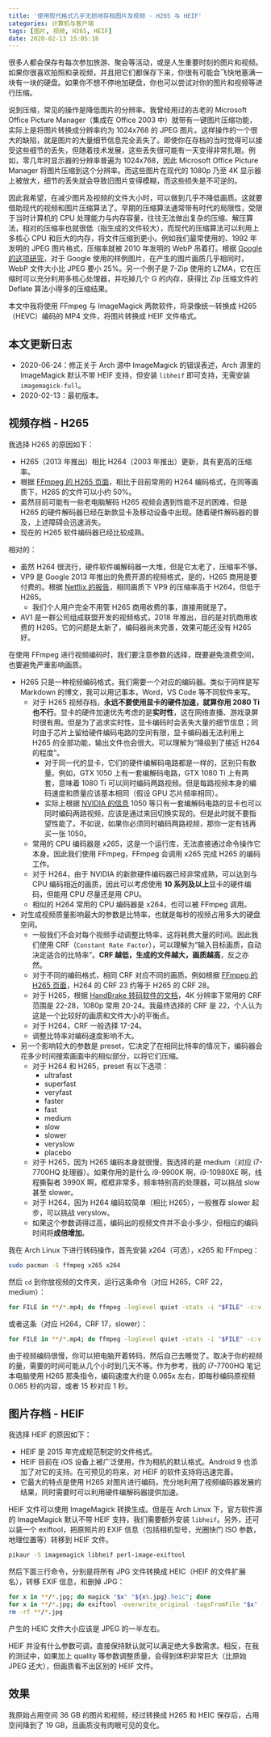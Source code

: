 ```yaml
---
title: '使用现代格式几乎无损地存档图片及视频 - H265 与 HEIF'
categories: 计算机与客户端
tags: [图片, 视频, H265, HEIF]
date: 2020-02-13 15:05:18
---
```


很多人都会保存有每次参加旅游、聚会等活动，或是人生重要时刻的图片和视频。如果你很喜欢拍照和录视频，并且把它们都保存下来，你很有可能会飞快地塞满一块有一块的硬盘。如果你不想不停地加硬盘，你也可以尝试对你的图片和视频等进行压缩。

说到压缩，常见的操作是降低图片的分辨率。我曾经用过的古老的 Microsoft Office Picture Manager（集成在 Office 2003 中）就带有一键图片压缩功能，实际上是将图片转换成分辨率约为 1024x768 的 JPEG 图片。这样操作的一个很大的缺陷，就是图片的大量细节信息完全丢失了。即使你在存档的当时觉得可以接受这些细节的丢失，但随着技术发展，这些丢失很可能有一天变得非常扎眼。例如，零几年时显示器的分辨率普遍为 1024x768，因此 Microsoft Office Picture Manager 将图片压缩到这个分辨率。而这些图片在现代的 1080p 乃至 4K 显示器上被放大，细节的丢失就会导致旧图片变得模糊，而这些损失是不可逆的。

因此我希望，在减少图片及视频的文件大小时，可以做到几乎不降低画质。这就要借助现代的视频和图片压缩算法了。早期的压缩算法通常带有时代的局限性，受限于当时计算机的 CPU 处理能力与内存容量，往往无法做出复杂的压缩、解压算法，相对的压缩率也就很低（指生成的文件较大），而现代的压缩算法可以利用上多核心 CPU 和巨大的内存，将文件压缩到更小。例如我们最常使用的、1992 年发明的 JPEG 图片格式，压缩率就被 2010 年发明的 WebP 吊着打。根据 [Google 的这项研究](https://developers.google.com/speed/webp/docs/webp_study)，对于 Google 使用的样例图片，在产生的图片画质几乎相同时，WebP 文件大小比 JPEG 要小 25%。另一个例子是 7-Zip 使用的 LZMA，它在压缩时可以充分利用多核心处理器，并吃掉几个 G 的内存，获得比 Zip 压缩文件的 Deflate 算法小得多的压缩结果。

本文中我将使用 FFmpeg 与 ImageMagick 两款软件，将录像统一转换成 H265（HEVC）编码的 MP4 文件，将图片转换成 HEIF 文件格式。

本文更新日志
----------

- 2020-06-24：修正关于 Arch 源中 ImageMagick 的错误表述，Arch 源里的 ImageMagick 默认不带 HEIF 支持，但安装 `libheif` 即可支持，无需安装 `imagemagick-full`。
- 2020-02-13：最初版本。

视频存档 - H265
--------------

我选择 H265 的原因如下：

- H265（2013 年推出）相比 H264（2003 年推出）更新，具有更高的压缩率。
- 根据 [FFmpeg 的 H265 页面](https://trac.ffmpeg.org/wiki/Encode/H.265)，相比于目前常用的 H264 编码格式，在同等画质下，H265 的文件可以小约 50%。
- 虽然目前可能有一些老电脑解码 H265 视频会遇到性能不足的困难，但是 H265 的硬件解码器已经在新款显卡及移动设备中出现。随着硬件解码器的普及，上述障碍会迅速消失。
- 现在的 H265 软件编码器已经比较成熟。

相对的：

- 虽然 H264 很流行，硬件软件编解码器一大堆，但是它太老了，压缩率不够。
- VP9 是 Google 2013 年推出的免费开源的视频格式，是的，H265 商用是要付费的。根据 [Netflix 的报告](https://netflixtechblog.com/a-large-scale-comparison-of-x264-x265-and-libvpx-a-sneak-peek-2e81e88f8b0f)，相同画质下 VP9 的压缩率高于 H264，但低于 H265。
  - 我们个人用户完全不用管 H265 商用收费的事，直接用就是了。
- AV1 是一群公司组成联盟开发的视频格式，2018 年推出，目的是对抗商用收费的 H265。它的问题是太新了，编码器尚未完善，效果可能还没有 H265 好。

在使用 FFmpeg 进行视频编码时，我们要注意参数的选择，既要避免浪费空间，也要避免严重影响画质。

- H265 只是一种视频编码格式，我们需要一个对应的编码器。类似于同样是写 Markdown 的博文，我可以用记事本，Word，VS Code 等不同软件来写。
  - 对于 H265 视频存档，**永远不要使用显卡的硬件加速，就算你用 2080 Ti 也不行**。显卡的硬件加速优先考虑的是**实时性**，这在网络直播、游戏录屏时很有用。但是为了追求实时性，显卡编码时会丢失大量的细节信息；同时由于芯片上留给硬件编码电路的空间有限，显卡编码器无法利用上 H265 的全部功能，输出文件也会很大。可以理解为“降级到了接近 H264 的程度”。
    - 对于同一代的显卡，它们的硬件编解码电路都是一样的，区别只有数量。例如，GTX 1050 上有一套编解码电路，GTX 1080 Ti 上有两套，意味着 1080 Ti 可以同时编码两路视频。但是每路视频本身的编码速度和质量应该基本相同（假设 GPU 芯片频率相同）。
    - 实际上根据 [NVIDIA 的信息](https://developer.nvidia.com/video-encode-decode-gpu-support-matrix) 1050 等只有一套编解码电路的显卡也可以同时编码两路视频，应该是通过来回切换实现的。但是此时就不要指望性能了。不如说，如果你必须同时编码两路视频，那你一定有钱再买一张 1050。
  - 常用的 CPU 编码器是 x265，这是一个运行库，无法直接通过命令操作它本身。因此我们使用 FFmpeg，FFmpeg 会调用 x265 完成 H265 的编码工作。
  - 对于 H264，由于 NVIDIA 的新款硬件编码器已经非常成熟，可以达到与 CPU 编码相近的画质，因此可以考虑使用 **10 系列及以上**显卡的硬件编码，但能用 CPU 尽量还是用 CPU。
  - 相似的 H264 常用的 CPU 编码器是 x264，也可以被 FFmpeg 调用。
- 对生成视频质量影响最大的参数是比特率，也就是每秒的视频占用多大的硬盘空间。
  - 一般我们不会对每个视频手动调整比特率，这将耗费大量的时间。因此我们使用 CRF（`Constant Rate Factor`），可以理解为“输入目标画质，自动决定适合的比特率”。**CRF 越低，生成的文件越大，画质越高**，反之亦然。
  - 对于不同的编码格式，相同 CRF 对应不同的画质。例如根据 [FFmpeg 的 H265 页面](https://trac.ffmpeg.org/wiki/Encode/H.265)，H264 的 CRF 23 约等于 H265 的 CRF 28。
  - 对于 H265，根据 [HandBrake 转码软件的文档](https://handbrake.fr/docs/en/latest/workflow/adjust-quality.html)，4K 分辨率下常用的 CRF 范围是 22-28，1080p 常用 20-24。我最终选择的 CRF 是 22，个人认为这是一个比较好的画质和文件大小的平衡点。
  - 对于 H264，CRF 一般选择 17-24。
  - 调整比特率对编码速度影响不大。
- 另一个影响较大的参数是 preset，它决定了在相同比特率的情况下，编码器会花多少时间搜索画面中的相似部分，以将它们压缩。
  - 对于 H264 和 H265，preset 有以下选项：
    - ultrafast
    - superfast
    - veryfast
    - faster
    - fast
    - medium
    - slow
    - slower
    - veryslow
    - placebo
  - 对于 H265，因为 H265 编码本身就很慢，我选择的是 medium（对应 i7-7700HQ 处理器）。如果你用的是什么 i9-9900K 啊，i9-10980XE 啊，线程撕裂者 3990X 啊，框框非常多，频率特别高的处理器，可以挑战 slow 甚至 slower。
  - 对于 H264，因为 H264 编码较简单（相比 H265），一般推荐 slower 起步，可以挑战 veryslow。
  - 如果这个参数调得过高，编码出的视频文件并不会小多少，但相应的编码时间将**成倍增加**。

我在 Arch Linux 下进行转码操作，首先安装 x264（可选），x265 和 FFmpeg：

```bash
sudo pacman -S ffmpeg x265 x264
```

然后 `cd` 到你放视频的文件夹，运行这条命令（对应 H265，CRF 22，medium）：

```bash
for FILE in **/*.mp4; do ffmpeg -loglevel quiet -stats -i "$FILE" -c:v libx265 -crf 22 -preset medium -c:a aac -b:a 128k -movflags +faststart "$FILE.converted.mp4"; done
```

或者这条（对应 H264，CRF 17，slower）：

```bash
for FILE in **/*.mp4; do ffmpeg -loglevel quiet -stats -i "$FILE" -c:v libx264 -crf 17 -preset slower -c:a aac -b:a 128k -movflags +faststart "$FILE.converted.mp4"; done
```

由于视频编码很慢，你可以把电脑开着转码，然后自己去睡觉了。取决于你的视频的量，需要的时间可能从几个小时到几天不等。作为参考，我的 i7-7700HQ 笔记本电脑使用 H265 那条指令，编码速度大约是 0.065x 左右，即每秒编码原视频 0.065 秒的内容，或者 15 秒对应 1 秒。

图片存档 - HEIF
--------------

我选择 HEIF 的原因如下：

- HEIF 是 2015 年完成规范制定的文件格式。
- HEIF 目前在 iOS 设备上被广泛使用，作为相机的默认格式。Android 9 也添加了对它的支持。在可预见的将来，对 HEIF 的软件支持将迅速完善。
- 它最大的特点是使用 H265 对图片进行编码，充分地利用了视频编码器发展的结果，同时需要时可以利用硬件编解码器提供加速。

HEIF 文件可以使用 ImageMagick 转换生成。但是在 Arch Linux 下，官方软件源的 ImageMagick 默认不带 HEIF 支持，我们需要额外安装 `libheif`。另外，还可以装一个 exiftool，把原照片的 EXIF 信息（包括相机型号，光圈快门 ISO 参数，地理位置等）转移到 HEIF 文件。

```bash
pikaur -S imagemagick libheif perl-image-exiftool
```

然后下面三行命令，分别是将所有 JPG 文件转换成 HEIC（HEIF 的文件扩展名），转移 EXIF 信息，和删掉 JPG：

```bash
for x in **/*.jpg; do magick "$x" "${x%.jpg}.heic"; done
for x in **/*.jpg; do exiftool -overwrite_original -tagsFromFile "$x" -all:all "${x%.jpg}.heic"; done
rm -rf **/*.jpg
```

产生的 HEIC 文件大小应该是 JPEG 的一半左右。

HEIF 并没有什么参数可调，直接保持默认就可以满足绝大多数需求。相反，在我的测试中，如果加上 quality 等参数调整质量，会得到体积非常巨大（比原始 JPEG 还大），但画质看不出区别的 HEIF 文件。

效果
----

我原始占用空间 36 GB 的图片和视频，经过转换成 H265 和 HEIC 保存后，占用空间降到了 19 GB，且画质没有肉眼可见的变化。
